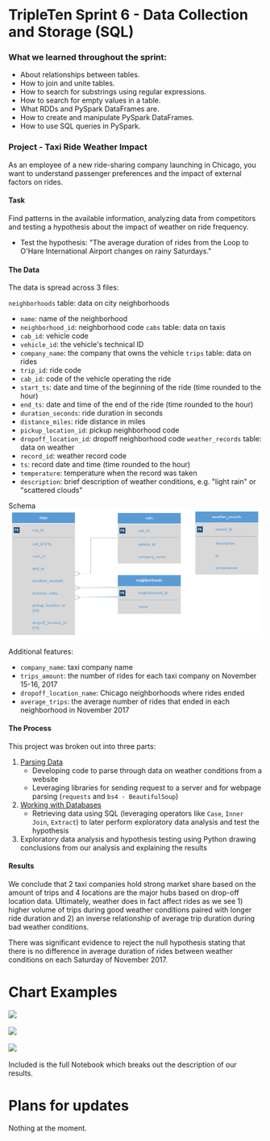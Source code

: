 # TripleTen Sprint 6 - Data Collection and Storage (SQL)

### What we learned throughout the sprint:

- About relationships between tables.
- How to join and unite tables.
- How to search for substrings using regular expressions.
- How to search for empty values in a table.
- What RDDs and PySpark DataFrames are.
- How to create and manipulate PySpark DataFrames.
- How to use SQL queries in PySpark.

### Project - Taxi Ride Weather Impact 

As an employee of a new ride-sharing company launching in Chicago, you want to understand passenger preferences and the impact of external factors on rides.

#### Task

Find patterns in the available information, analyzing data from competitors and testing a hypothesis about the impact of weather on ride frequency.

- Test the hypothesis: "The average duration of rides from the Loop to O'Hare International Airport changes on rainy Saturdays." 

#### The Data

The data is spread across 3 files:

`neighborhoods` table: data on city neighborhoods
- `name`: name of the neighborhood
- `neighborhood_id`: neighborhood code
`cabs` table: data on taxis
- `cab_id`: vehicle code
- `vehicle_id`: the vehicle's technical ID
- `company_name`: the company that owns the vehicle
`trips` table: data on rides
- `trip_id`: ride code
- `cab_id`: code of the vehicle operating the ride
- `start_ts`: date and time of the beginning of the ride (time rounded to the hour)
- `end_ts`: date and time of the end of the ride (time rounded to the hour)
- `duration_seconds`: ride duration in seconds
- `distance_miles`: ride distance in miles
- `pickup_location_id`: pickup neighborhood code
- `dropoff_location_id`: dropoff neighborhood code
`weather_records` table: data on weather
- `record_id`: weather record code
- `ts`: record date and time (time rounded to the hour)
- `temperature`: temperature when the record was taken
- `description`: brief description of weather conditions, e.g. "light rain" or "scattered clouds"

Schema
![Alt text](<Image (3).png>)

Additional features:
- `company_name`: taxi company name
- `trips_amount`: the number of rides for each taxi company on November 15-16, 2017
- `dropoff_location_name`: Chicago neighborhoods where rides ended
- `average_trips`: the average number of rides that ended in each neighborhood in November 2017

#### The Process

This project was broken out into three parts: 

1) [Parsing Data](https://github.com/mattamx/TripleTen_projects/blob/7189fe6b04a31b5ffd0aaf27e420c1bd802820c5/Sprint%206%20-%20Data%20Collection%20and%20Storage%20(SQL)/Parsing%20Data.md)
    - Developing code to parse through data on weather conditions from a website
    - Leveraging libraries for sending request to a server and for webpage parsing (`requests` and `bs4 - BeautifulSoup`)
2) [Working with Databases](https://github.com/mattamx/TripleTen_projects/blob/53ca403f2e8244b8ba72f6dcdabbdbe546d159f8/Sprint%206%20-%20Data%20Collection%20and%20Storage%20(SQL)/Working%20with%20Databases.md)
    - Retrieving data using SQL (leveraging operators like `Case`, `Inner Join`, `Extract`) to later perform exploratory data analysis and test the hypothesis
3) Exploratory data analysis and hypothesis testing using Python drawing conclusions from our analysis and explaining the results

#### Results

We conclude that 2 taxi companies hold strong market share based on the amount of trips and 4 locations are the major hubs based on drop-off location data. Ultimately, weather does in fact affect rides as we see 1) higher volume of trips during good weather conditions paired with longer ride duration and 2) an inverse relationship of average trip duration during bad weather conditions. 

There was significant evidence to reject the null hypothesis stating that there is no difference in average duration of rides between weather conditions on each Saturday of November 2017.

# Chart Examples

![](https://github.com/mattamx/TripleTen_projects/blob/9fb19f3da3e8c499b72d65f0fbba6efd833bc764/Sprint%206%20-%20Data%20Collection%20and%20Storage%20(SQL)/images/newplot.png)

![](https://github.com/mattamx/TripleTen_projects/blob/9fb19f3da3e8c499b72d65f0fbba6efd833bc764/Sprint%206%20-%20Data%20Collection%20and%20Storage%20(SQL)/images/newplot1.png)

![](https://github.com/mattamx/TripleTen_projects/blob/9fb19f3da3e8c499b72d65f0fbba6efd833bc764/Sprint%206%20-%20Data%20Collection%20and%20Storage%20(SQL)/images/newplot2.png)

Included is the full Notebook which breaks out the description of our results.

# Plans for updates

Nothing at the moment.
